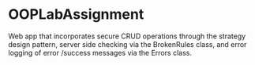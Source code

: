 # OOPLabAssignment
Web app that incorporates secure CRUD operations through the strategy design pattern, server side checking via the BrokenRules class, and error logging of error /success messages via the Errors class. 
